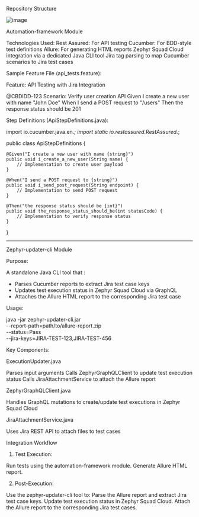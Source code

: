 Repository Structure

![image](https://github.com/user-attachments/assets/7f544a7a-f30f-4b9b-be1d-fec9cb00b526)

Automation-framework Module

Technologies Used:
Rest Assured: For API testing
Cucumber: For BDD-style test definitions
Allure: For generating HTML reports
Zephyr Squad Cloud integration via a dedicated Java CLI tool
Jira tag parsing to map Cucumber scenarios to Jira test cases



Sample Feature File (api_tests.feature):

Feature: API Testing with Jira Integration

  @CBDIDD-123
  Scenario: Verify user creation API
    Given I create a new user with name "John Doe"
    When I send a POST request to "/users"
    Then the response status should be 201

Step Definitions (ApiStepDefinitions.java):


import io.cucumber.java.en.*;
import static io.restassured.RestAssured.*;

public class ApiStepDefinitions {

    @Given("I create a new user with name {string}")
    public void i_create_a_new_user(String name) {
        // Implementation to create user payload
    }

    @When("I send a POST request to {string}")
    public void i_send_post_request(String endpoint) {
        // Implementation to send POST request
    }

    @Then("the response status should be {int}")
    public void the_response_status_should_be(int statusCode) {
        // Implementation to verify response status
    }
}


---

 Zephyr-updater-cli Module

Purpose:

A standalone Java CLI tool that :
- Parses Cucumber reports to extract Jira test case keys
- Updates test execution status in Zephyr Squad Cloud via GraphQL
- Attaches the Allure HTML report to the corresponding Jira test case

Usage:

java -jar zephyr-updater-cli.jar \
  --report-path=path/to/allure-report.zip \
  --status=Pass \
  --jira-keys=JIRA-TEST-123,JIRA-TEST-456

Key Components:

ExecutionUpdater.java

Parses input arguments
Calls ZephyrGraphQLClient to update test execution status
Calls JiraAttachmentService to attach the Allure report


ZephyrGraphQLClient.java

Handles GraphQL mutations to create/update test executions in Zephyr Squad Cloud


JiraAttachmentService.java

Uses Jira REST API to attach files to test cases


Integration Workflow

1. Test Execution:

Run tests using the automation-framework module.
Generate Allure HTML report.


2. Post-Execution:

Use the zephyr-updater-cli tool to:
Parse the Allure report and extract Jira test case keys.
Update test execution status in Zephyr Squad Cloud.
Attach the Allure report to the corresponding Jira test cases.

